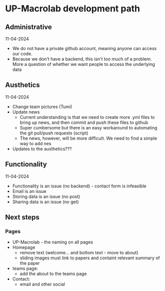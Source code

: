 # UP-Macrolab development path 

## Administrative 
11-04-2024
* We do not have a private github account, meaning anyone can access our code. 
* Because we don't have a backend, this isn't too much of a problem. More a question of whether we want people to access the underlying data 


## Austhetics 
11-04-2024
* Change team pictures (Tumi)
* Update news 
    * Current understanding is that we need to create more .yml files to bring up news, and then commit and push these files to github 
    * Super cumbersome but there is an easy workaround to automating the git pull/push requests (script)
    * The news, however, will be more difficult. We need to find a simple way to add nes 
* Updates to the austhetics??? 


## Functionality 
11-04-2024
* Functionality is an issue (no backend) - contact form is infeasible
* Email is an issue 
* Storing data is an issue (no post)
* Sharing data is an issue (no get)


## Next steps


### Pages 
* UP-Macrolab - the naming on all pages 
* Homepage 
    * remove text (welcome... and bottom text - move to about)
    * sliding images must link to papers and containt relevant summary of the paper 
* teams page: 
    * add the about to the teams page 
* Contact:
    * email and other social 



